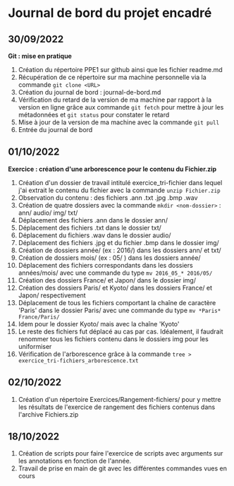 # Journal de bord du projet encadré
## 30/09/2022
**Git : mise en pratique** 
1. Création du répertoire PPE1 sur github ainsi que les fichier readme.md  
2. Récupération de ce répertoire sur ma machine personnelle via la commande `git clone <URL>`  
3. Création du journal de bord : journal-de-bord.md  
4. Vérification du retard de la version de ma machine par rapport à la version en ligne grâce aux commande `git fetch` pour mettre à jour les métadonnées et `git status` pour constater le retard  
5. Mise à jour de la version de ma machine avec la commande `git pull`
6. Entrée du journal de bord  
## 01/10/2022
**Exercice : création d'une arborescence pour le contenu du Fichier.zip**  
1. Création d'un dossier de travail intitulé exercice_tri-fichier dans lequel j'ai extrait le contenu du fichier avec la commande  `unzip Fichier.zip`  
2. Observation du contenu : des fichiers .ann .txt .jpg .bmp .wav  
3. Création de quatre dossiers avec la commande `mkdir <nom-dossier>` : ann/ audio/ img/ txt/  
4. Déplacement des fichiers .ann dans le dossier ann/  
5. Déplacement des fichiers .txt dans le dossier txt/  
6. Déplacement du fichiers .wav dans le dossier audio/  
7. Déplacement des fichiers .jpg et du fichier .bmp dans le dossier img/  
8. Création de dossiers année/ (ex : 2016/) dans les dossiers ann/ et txt/  
9. Création de dossiers mois/ (ex : 05/ ) dans les dossiers année/  
10. Déplacement des fichiers correspondants dans les dossiers années/mois/ avec une commande du type `mv 2016_05_* 2016/05/`  
11. Création des dossiers France/ et Japon/ dans le dossier img/  
12. Création des dossiers Paris/ et Kyoto/ dans les dossiers France/ et Japon/ respectivement  
13. Déplacement de tous les fichiers comportant la chaîne de caractère 'Paris' dans le dossier Paris/ avec une commande du type `mv *Paris* France/Paris/`  
14. Idem pour le dossier Kyoto/ mais avec la chaîne 'Kyoto'
15. Le reste des fichiers fut déplacé au cas par cas. Idéalement, il faudrait renommer tous les fichiers contenu dans le dossiers img pour les uniformiser  
16. Vérification de l'arborescence grâce à la commande `tree > exercice_tri-fichiers_arborescence.txt`  
## 02/10/2022  
1. Création d'un répertoire Exercices/Rangement-fichiers/ pour y mettre les résultats de l'exercice de rangement des fichiers contenus dans l'archive Fichiers.zip
## 18/10/2022  
1. Création de scripts pour faire l'exercice de scripts avec arguments sur les annotations en fonction de l'année.
2. Travail de prise en main de git avec les différentes commandes vues en cours
